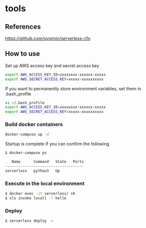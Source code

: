 # tools

## References
https://github.com/syoimin/serverless-cfn


## How to use
Set up AWS access key and secret access key
```bash
export AWS_ACCESS_KEY_ID=xxxxxxxx-xxxxxx-xxxxx
export AWS_SECRET_ACCESS_KEY=xxxxx-xxxxxxxxxx
```
If you want to permanently store environment variables, set them in .bash_profile
```bash
vi ~/.bash_profile
export AWS_ACCESS_KEY_ID=xxxxxxxx-xxxxxx-xxxxx
export AWS_SECRET_ACCESS_KEY=xxxxx-xxxxxxxxxx
```

### Build docker containers
```bash
docker-compose up -d
```
Startup is complete if you can confirm the following

```bash
$ docker-compose ps

   Name      Command   State   Ports
------------------------------------
serverless   python3   Up      
```

### Execute in the local environment

```bash
$ docker exec -it serverless/ sh
$ sls invoke locall -f hello
```

### Deploy
```bash
$ serverless deploy -v
```

